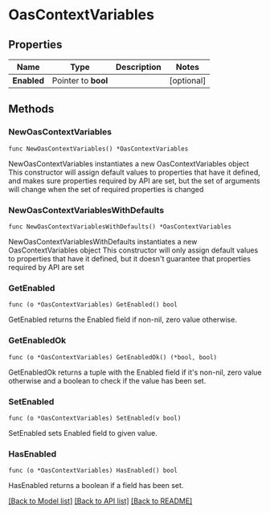 # OasContextVariables

## Properties

Name | Type | Description | Notes
------------ | ------------- | ------------- | -------------
**Enabled** | Pointer to **bool** |  | [optional] 

## Methods

### NewOasContextVariables

`func NewOasContextVariables() *OasContextVariables`

NewOasContextVariables instantiates a new OasContextVariables object
This constructor will assign default values to properties that have it defined,
and makes sure properties required by API are set, but the set of arguments
will change when the set of required properties is changed

### NewOasContextVariablesWithDefaults

`func NewOasContextVariablesWithDefaults() *OasContextVariables`

NewOasContextVariablesWithDefaults instantiates a new OasContextVariables object
This constructor will only assign default values to properties that have it defined,
but it doesn't guarantee that properties required by API are set

### GetEnabled

`func (o *OasContextVariables) GetEnabled() bool`

GetEnabled returns the Enabled field if non-nil, zero value otherwise.

### GetEnabledOk

`func (o *OasContextVariables) GetEnabledOk() (*bool, bool)`

GetEnabledOk returns a tuple with the Enabled field if it's non-nil, zero value otherwise
and a boolean to check if the value has been set.

### SetEnabled

`func (o *OasContextVariables) SetEnabled(v bool)`

SetEnabled sets Enabled field to given value.

### HasEnabled

`func (o *OasContextVariables) HasEnabled() bool`

HasEnabled returns a boolean if a field has been set.


[[Back to Model list]](../README.md#documentation-for-models) [[Back to API list]](../README.md#documentation-for-api-endpoints) [[Back to README]](../README.md)


